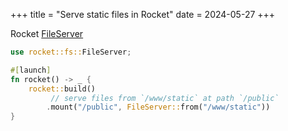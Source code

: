 +++
title = "Serve static files in Rocket"
date = 2024-05-27
+++

Rocket [FileServer](https://api.rocket.rs/v0.5/rocket/fs/struct.FileServer)

```rust
use rocket::fs::FileServer;

#[launch]
fn rocket() -> _ {
    rocket::build()
         // serve files from `/www/static` at path `/public`
        .mount("/public", FileServer::from("/www/static"))
}

```
